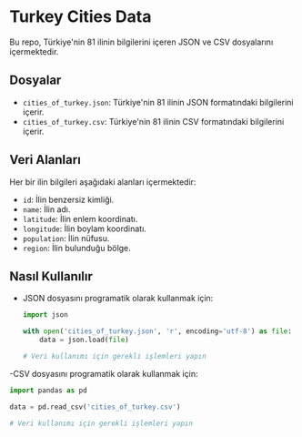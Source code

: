 # Turkey Cities Data

Bu repo, Türkiye'nin 81 ilinin bilgilerini içeren JSON ve CSV dosyalarını içermektedir.

## Dosyalar

- `cities_of_turkey.json`: Türkiye'nin 81 ilinin JSON formatındaki bilgilerini içerir.
- `cities_of_turkey.csv`: Türkiye'nin 81 ilinin CSV formatındaki bilgilerini içerir.

## Veri Alanları

Her bir ilin bilgileri aşağıdaki alanları içermektedir:

- `id`: İlin benzersiz kimliği.
- `name`: İlin adı.
- `latitude`: İlin enlem koordinatı.
- `longitude`: İlin boylam koordinatı.
- `population`: İlin nüfusu.
- `region`: İlin bulunduğu bölge.

## Nasıl Kullanılır

- JSON dosyasını programatik olarak kullanmak için:

  ```python
  import json

  with open('cities_of_turkey.json', 'r', encoding='utf-8') as file:
      data = json.load(file)

  # Veri kullanımı için gerekli işlemleri yapın
  
-CSV dosyasını programatik olarak kullanmak için:
```python
import pandas as pd

data = pd.read_csv('cities_of_turkey.csv')

# Veri kullanımı için gerekli işlemleri yapın
